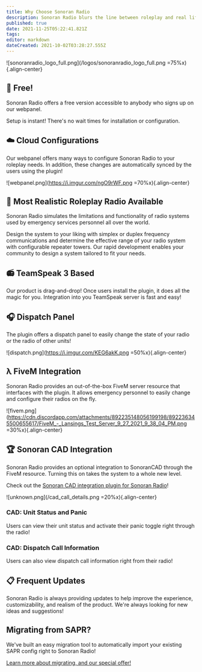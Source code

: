```yaml
---
title: Why Choose Sonoran Radio
description: Sonoran Radio blurs the line between roleplay and real life. See what we have to offer!
published: true
date: 2021-11-25T05:22:41.821Z
tags: 
editor: markdown
dateCreated: 2021-10-02T03:28:27.555Z
---
```



![sonoranradio_logo_full.png](/logos/sonoranradio_logo_full.png =75%x){.align-center}

## 💸 Free!

Sonoran Radio offers a free version accessible to anybody who signs up on our webpanel.

Setup is instant! There's no wait times for installation or configuration.

## ☁️ Cloud Configurations

Our webpanel offers many ways to configure Sonoran Radio to your roleplay needs. In addition, these changes are automatically synced by the users using the plugin!

![webpanel.png](https://i.imgur.com/ngO9rWF.png =70%x){.align-center}

## 💯 Most Realistic Roleplay Radio Available

Sonoran Radio simulates the limitations and functionality of radio systems used by emergency services personnel all over the world.

Design the system to your liking with simplex or duplex frequency communications and determine the effective range of your radio system with configurable repeater towers. Our rapid development enables your community to design a system tailored to fit your needs.

## 📻 TeamSpeak 3 Based

Our product is drag-and-drop! Once users install the plugin, it does all the magic for you. Integration into you TeamSpeak server is fast and easy!

## 🎧 Dispatch Panel

The plugin offers a dispatch panel to easily change the state of your radio or the radio of other units!

![dispatch.png](https://i.imgur.com/KEG6akK.png =50%x){.align-center}

## λ FiveM Integration

Sonoran Radio provides an out-of-the-box FiveM server resource that interfaces with the plugin. It allows emergency personnel to easily change and configure their radios on the fly.

![fivem.png](https://cdn.discordapp.com/attachments/892235148056199198/892236345500655617/FiveM_-_Lansings_Test_Server_9_27_2021_9_38_04_PM.png =30%x){.align-center}

## 🏆 Sonoran CAD Integration

Sonoran Radio provides an optional integration to SonoranCAD through the FiveM resource. Turning this on takes the system to a whole new level.

Check out the [Sonoran CAD integration plugin for Sonoran Radio](https://info.sonorancad.com/integration-plugins/integration-plugins/available-plugins/sonoran-radio-sonrad)!

![unknown.png](/cad_call_details.png =20%x){.align-center}

### CAD: Unit Status and Panic
Users can view their unit status and activate their panic toggle right through the radio!

### CAD: Dispatch Call Information
Users can also view dispatch call information right from their radio!

## 📋 Frequent Updates

Sonoran Radio is always providing updates to help improve the experience, customizability, and realism of the product. We're always looking for new ideas and suggestions!

## Migrating from SAPR?
We've built an easy migration tool to automatically import your existing SAPR config right to Sonoran Radio!

[Learn more about migrating, and our special offer!](/tutorials/import-sapr-config)
